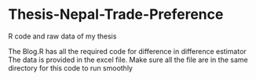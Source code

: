 # Thesis-Nepal-Trade-Preference
R code and raw data of my thesis

The Blog.R has all the required code for difference in difference estimator
The data is provided in the excel file. 
Make sure all the file are in the same directory for this code to run smoothly
